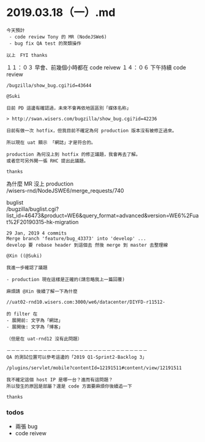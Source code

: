 # 2019.03.18（一）.md

```
今天預計
 - code review Tony 的 MR (NodeJSWe6)
 - bug fix QA test 的聚類操作

以上　FYI thanks
```

１１：０３ 早會、前幾個小時都在 code reivew
１４：０６ 下午持續 code review


```
/bugzilla/show_bug.cgi?id=43644

@Suki

日前 PD 這邊有確認過，未來不會再依地區區別「媒体名称」

> http://swan.wisers.com/bugzilla/show_bug.cgi?id=42236

日前有做一次 hotfix，但我目前不確定為何 production 版本沒有被修正過來。

所以現在 uat 顯示 「網誌」才是符合的。

production 為何沒上到 hotfix 的修正議題，我會再去了解。  
或者您可另外開一張 RHC 提出此議題。

thanks
```

為什麼 MR 沒上 production  
/wisers-rnd/NodeJSWE6/merge_requests/740

buglist  
/bugzilla/buglist.cgi?list_id=46473&product=WE6&query_format=advanced&version=WE6%2Fuat%2F20190315-hk-migration

```
29 Jan, 2019 4 commits
Merge branch 'feature/bug_43373' into 'develop' ...  
develop 要 rebase header 到這個去 然後 merge 到 master 去整理線  
```

```
@Xin ((@Suki)

我進一步確認了議題

- production 現在這樣是正確的(請忽略我上一篇回覆)

麻煩請 @Xin 後續了解一下為什麼

//uat02-rnd10.wisers.com:3000/we6/datacenter/DIYFD-r11512-

的 filter 在
- 展開前: 文字為「網誌」
- 展開後: 文字為「博客」

（但是在 uat-rnd12 沒有此問題）

－－－－－－－－－－－－－－－－－－－－－－－－－－－－－－－
QA 的測試位置可以參考這邊的「2019 Q1-Sprint2-Backlog 3」

/plugins/servlet/mobile?contentId=12191511#content/view/12191511

我不確定這個 host IP 是哪一台？進而有這問題？
所以發生的原因是部屬？還是 code 方面要麻煩你後續追一下

thanks
```

### todos
- 兩張 bug
- code reivew
